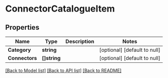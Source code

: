 # ConnectorCatalogueItem

## Properties
Name | Type | Description | Notes
------------ | ------------- | ------------- | -------------
**Category** | **string** |  | [optional] [default to null]
**Connectors** | **[]string** |  | [optional] [default to null]

[[Back to Model list]](../README.md#documentation-for-models) [[Back to API list]](../README.md#documentation-for-api-endpoints) [[Back to README]](../README.md)

